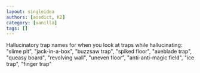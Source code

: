 ```yaml
---
layout: singleidea
authors: [aosdict, K2]
category: [vanilla]
tags: []
---
```

Hallucinatory trap names for when you look at traps while hallucinating: "slime pit", "jack-in-a-box", "buzzsaw trap", "spiked floor", "axeblade trap", "queasy board", "revolving wall", "uneven floor", "anti-anti-magic field", "ice trap", "finger trap"
